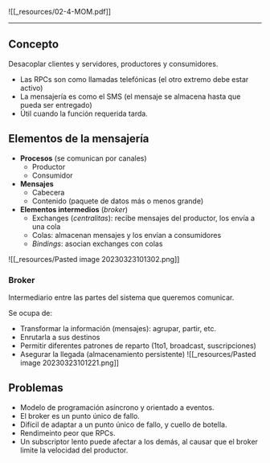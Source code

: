 ![[_resources/02-4-MOM.pdf]]

---

## Concepto
Desacoplar clientes y servidores, productores y consumidores.
- Las RPCs son como llamadas telefónicas (el otro extremo debe estar activo)
- La mensajería es como el SMS (el mensaje se almacena hasta que pueda ser entregado)
- Útil cuando la función requerida tarda.

## Elementos de la mensajería
- **Procesos** (se comunican por canales)
	- Productor
	- Consumidor
- **Mensajes**
	- Cabecera
	- Contenido (paquete de datos más o menos grande)
- **Elementos intermedios** (*broker*)
	- Exchanges (*centralitas*): recibe mensajes del productor, los envía a una cola
	- Colas: almacenan mensajes y los envían a consumidores
	- *Bindings*: asocian exchanges con colas

![[_resources/Pasted image 20230323101302.png]]

### Broker
Intermediario entre las partes del sistema que queremos comunicar.

Se ocupa de:
- Transformar la información (mensajes): agrupar, partir, etc.
- Enrutarla a sus destinos
- Permitir diferentes patrones de reparto (1to1, broadcast, suscripciones)
- Asegurar la llegada (almacenamiento persistente)
![[_resources/Pasted image 20230323101221.png]]

## Problemas
- Modelo de programación asíncrono y orientado a eventos.
- El broker es un punto único de fallo.
- Difícil de adaptar a un punto único de fallo, y cuello de botella.
- Rendimeinto peor que RPCs.
- Un subscriptor lento puede afectar a los demás, al causar que el broker limite la velocidad del productor.
